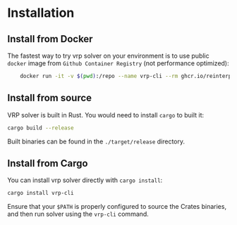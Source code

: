# Installation

## Install from Docker

The fastest way to try vrp solver on your environment is to use public `docker` image from `Github Container Registry`
(not performance optimized):

```bash
    docker run -it -v $(pwd):/repo --name vrp-cli --rm ghcr.io/reinterpretcat/vrp/vrp-cli:1.7.4
```

## Install from source

VRP solver is built in Rust. You would need to install `cargo` to built it:

```bash
cargo build --release
```

Built binaries can be found in the `./target/release` directory.


## Install from Cargo

You can install vrp solver directly with `cargo install`:

```bash
cargo install vrp-cli
```

Ensure that your `$PATH` is properly configured to source the Crates binaries, and then run solver using the `vrp-cli` command.